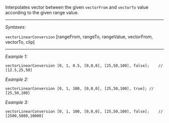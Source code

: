Interpolates vector between the given `vectorFrom` and `vectorTo` value according to the given range value.


---
*Syntaxes:*

`vectorLinearConversion` [rangeFrom, rangeTo, rangeValue, vectorFrom, vectorTo, clip]

---
*Example 1:*

```sqf
vectorLinearConversion [0, 1, 0.5, [0,0,0], [25,50,100], false];	// [12.5,25,50]
```

*Example 2:*

```sqf
vectorLinearConversion [0, 1, 100, [0,0,0], [25,50,100], true];	// [25,50,100]
```

*Example 3:*

```sqf
vectorLinearConversion [0, 1, 100, [0,0,0], [25,50,100], false];	// [2500,5000,10000]
```